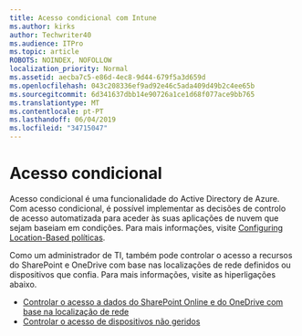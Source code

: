 ```yaml
---
title: Acesso condicional com Intune
ms.author: kirks
author: Techwriter40
ms.audience: ITPro
ms.topic: article
ROBOTS: NOINDEX, NOFOLLOW
localization_priority: Normal
ms.assetid: aecba7c5-e86d-4ec8-9d44-679f5a3d659d
ms.openlocfilehash: 043c208336ef9ad92e46c5ada409d49b2c4ee65b
ms.sourcegitcommit: 6d341637dbb14e90726a1ce1d68f077ace9bb765
ms.translationtype: MT
ms.contentlocale: pt-PT
ms.lasthandoff: 06/04/2019
ms.locfileid: "34715047"
---
```

# <a name="conditional-access"></a>Acesso condicional

<p>Acesso condicional é uma funcionalidade do Active Directory de Azure. Com acesso condicional, é possível implementar as decisões de controlo de acesso automatizada para aceder às suas aplicações de nuvem que sejam baseiam em condições. Para mais informações, visite <a href="https://docs.microsoft.com/en-us/azure/active-directory/conditional-access/overview">Configuring Location-Based políticas</a>.</p> <p>Como um administrador de TI, também pode controlar o acesso a recursos do SharePoint e OneDrive com base nas localizações de rede definidos ou dispositivos que confia. Para mais informações, visite as hiperligações abaixo.</p> <ul> <li><a href="https://docs.microsoft.com/en-us/sharepoint/control-access-based-on-network-location">Controlar o acesso a dados do SharePoint Online e do OneDrive com base na localização de rede</a></li> <li><a href="https://docs.microsoft.com/en-us/sharepoint/control-access-from-unmanaged-devices">Controlar o acesso de dispositivos não geridos</a></li> </ul>

